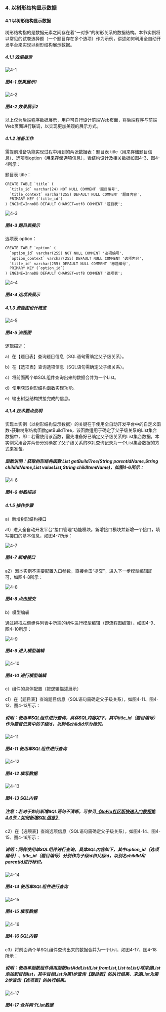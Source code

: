 ### 4. 以树形结构显示数据

#### 4.1 以树形结构显示数据

树形结构指的是数据元素之间存在着“一对多”的树形关系的数据结构。本节实例将以常见的试卷选择题（一个题目存在多个选项）作为示例，讲述如何利用全自动开发平台来实现以树形结构展示数据。

##### 4.1.1 效果展示

![4-1](https://www.feisuanyz.com/fsimage/alcj-image/treestructure/tree_2-1.png)

##### 图4-1 效果展示1

![4-2](https://www.feisuanyz.com/fsimage/alcj-image/treestructure/tree_2-2.png)

##### 图4-2 效果展示2

以上仅为后端程序数据展示，用户可自行设计前端Web页面，将后端程序与前端Web页面进行联调，以实现更加美观的展示方式。

##### 4.1.2 准备工作

需提前准备功能实现过程中用到的两张数据表：题目表 title（用来存储题目信息）、选项表option（用来存储选项信息），表结构设计及相关数据如图4-3、图4-4所示：

题目表 title：

```
CREATE TABLE `title` (
  `title_id` varchar(24) NOT NULL COMMENT '题目编号',
  `title_context` varchar(255) DEFAULT NULL COMMENT '题目内容',
  PRIMARY KEY (`title_id`)
) ENGINE=InnoDB DEFAULT CHARSET=utf8 COMMENT '题目表';
```
![4-3](https://www.feisuanyz.com/fsimage/alcj-image/treestructure/tree_3-1.png)

##### 图4-3 题目表展示

选项表 option：

```
CREATE TABLE `option` (
  `option_id` varchar(255) NOT NULL COMMENT '选项编号',
  `option_context` varchar(255) DEFAULT NULL COMMENT '选项内容',
  `title_id` varchar(255) DEFAULT NULL COMMENT '标题编号',
  PRIMARY KEY (`option_id`)
) ENGINE=InnoDB DEFAULT CHARSET=utf8 COMMENT '选项表';
```

![4-4](https://www.feisuanyz.com/fsimage/alcj-image/treestructure/tree_3-2.png)

##### 图4-4 选项表展示

##### 4.1.3 流程图设计概览

![4-5](https://www.feisuanyz.com/fsimage/alcj-image/treestructure/tree_4-1.png)

##### 图4-5 流程图

逻辑描述：

a）在【题目表】查询题目信息（SQL语句需确定父子级关系）。

b）在【选项表】查询选项信息（SQL语句需确定父子级关系）。

c）将前面两个单SQL组件查询出来的数据合并为一个List。

d）使用获取树形结构函数实现功能。

e）输出树型结构拼接完成的信息。

##### 4.1.4 技术要点说明

实现本实例（以树形结构显示数据）的关键在于使用全自动开发平台中的自定义函数-获取树形结构函数getBuildTree，该函数适用于确定了父子级关系的List集合数据中，即：若需使用该函数，需先准备好已确定父子级关系的List集合数据。本实例采用合并两份分别确定了父子级关系的SQL查询记录为一个List集合数据的方式来准备。

##### 函数说明：获取树形结构函数 List getBuildTree(String parentIdName,String childIdName,List valueList,String childItemName)，如图4-6所示：

![4-6](https://www.feisuanyz.com/fsimage/alcj-image/treestructure/tree_5-1.png)

##### 图4-6 参数描述

##### 4.1.5 操作步骤

a）新增树形结构接口

a1）进入全自动开发平台“接口管理”功能模块，新增接口模块并新增一个接口，填写接口的基本信息，如图4-7所示：

![4-7](https://www.feisuanyz.com/fsimage/alcj-image/treestructure/tree_6-2.png)

##### 图4-7 新增接口

a2）因本实例不需要配置入口参数，直接单击“提交”，进入下一步模型编辑即可，如图4-8所示：

![4-8](https://www.feisuanyz.com/fsimage/alcj-image/treestructure/tree_6-3.png)

##### 图4-8 点击提交

b）模型编辑

通过拖拽左侧组件列表中所需的组件进行模型编辑（即流程图编辑），如图4-9、图4-10所示：

![4-9](https://www.feisuanyz.com/fsimage/alcj-image/treestructure/tree_6-4.png)

##### 图4-9 进入模型编辑

![4-10](https://www.feisuanyz.com/fsimage/alcj-image/treestructure/tree_6-5.png)

##### 图4-10 进行模型编辑

c）组件的具体配置（按逻辑描述展示）

c1）在【题目表】查询题目信息（SQL语句需确定父子级关系），如图4-11、图4-12、图4-13所示：

##### 说明：使用单SQL组件进行查询，具体SQL内容如下，其中title_id（题目编号）作为题目记录中的子级id，以别名childId作为标识。

![4-11](https://www.feisuanyz.com/fsimage/alcj-image/treestructure/tree_6-6.png)

##### 图4-11 使用单SQL组件进行查询

![4-12](https://www.feisuanyz.com/fsimage/alcj-image/treestructure/tree_6-7.png)

##### 图4-12 填写数据

![4-13](https://www.feisuanyz.com/fsimage/alcj-image/treestructure/tree_6-8.png)

##### 图4-13 SQL内容

##### 注意：若对于如何新增SQL语句不清晰，可参见[《SoFlu社区版快速入门教程第4.6节：如何新增SQL信息》](https://gitee.com/feisuanyz/SoFlu-adp/blob/master/SoFlu%E7%A4%BE%E5%8C%BA%E7%89%88%E6%95%99%E7%A8%8B/SoFlu%E7%A4%BE%E5%8C%BA%E7%89%88%E5%BF%AB%E9%80%9F%E5%85%A5%E9%97%A8%E6%95%99%E7%A8%8B/SoFlu%E7%A4%BE%E5%8C%BA%E7%89%88%E5%BF%AB%E9%80%9F%E5%85%A5%E9%97%A8%E6%95%99%E7%A8%8B.md#46-%E5%A6%82%E4%BD%95%E6%96%B0%E5%A2%9Esql%E4%BF%A1%E6%81%AF)

c2）在【选项表】查询选项信息（SQL语句需确定父子级关系），如图4-14、图4-15、图4-16所示：

##### 说明：同样使用单SQL组件进行查询，具体SQL内容如下，其中option_id（选项编号）、title_id（题目编号）分别作为子级id和父级id，以别名childId和parentId进行标识。

![4-14](https://www.feisuanyz.com/fsimage/alcj-image/treestructure/tree_6-9.png)

##### 图4-14 使用单SQL组件进行查询

![4-15](https://www.feisuanyz.com/fsimage/alcj-image/treestructure/tree_6-10.png)

##### 图4-15 填写数据

![4-16](https://www.feisuanyz.com/fsimage/alcj-image/treestructure/tree_6-11.png)

##### 图4-16 SQL内容

c3）将前面两个单SQL组件查询出来的数据合并为一个List，如图4-17、图4-18所示：

##### 说明：使用单函数组件调用函数listAddList(List fromList,List toList)将来源List添加到目标list，其中目标List为第1步查询【题目表】的执行结果、来源List为第2步查询【选项表】的执行结果。

![4-17](https://www.feisuanyz.com/fsimage/alcj-image/treestructure/tree_6-12.png)

##### 图4-17 合并两个List数据
